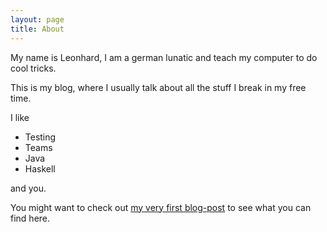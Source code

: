 ```yaml
---
layout: page
title: About
---
```

My name is Leonhard, I am a german lunatic and teach my computer to do cool tricks.

This is my blog, where I usually talk about all the stuff I break in my free time.

I like

- Testing
- Teams
- Java
- Haskell 

and you.  

You might want to check out [my very first blog-post](/first-steps/) to see what you can find here.

